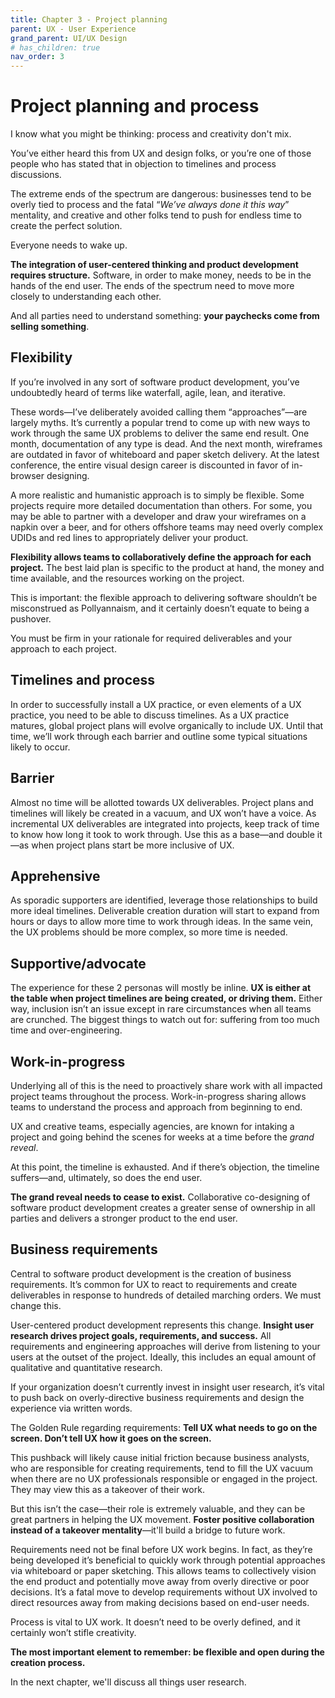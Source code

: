 ```yaml
---
title: Chapter 3 - Project planning
parent: UX - User Experience
grand_parent: UI/UX Design
# has_children: true
nav_order: 3
---
```


# Project planning and process
 
I know what you might be thinking: process and creativity don't mix.

You’ve either heard this from UX and design folks, or you’re one of those people who has stated that in objection to timelines and process discussions.

The extreme ends of the spectrum are dangerous: businesses tend to be overly tied to process and the fatal “*We’ve always done it this way*” mentality, and creative and other folks tend to push for endless time to create the perfect solution.

Everyone needs to wake up.

**The integration of user-centered thinking and product development requires structure.** Software, in order to make money, needs to be in the hands of the end user. The ends of the spectrum need to move more closely to understanding each other.

And all parties need to understand something: **your paychecks come from selling something**.

## Flexibility

If you’re involved in any sort of software product development, you’ve undoubtedly heard of terms like waterfall, agile, lean, and iterative.

These words—I’ve deliberately avoided calling them “approaches”—are largely myths. It’s currently a popular trend to come up with new ways to work through the same UX problems to deliver the same end result. One month, documentation of any type is dead. And the next month, wireframes are outdated in favor of whiteboard and paper sketch delivery. At the latest conference, the entire visual design career is discounted in favor of in-browser designing.

A more realistic and humanistic approach is to simply be flexible. Some projects require more detailed documentation than others. For some, you may be able to partner with a developer and draw your wireframes on a napkin over a beer, and for others offshore teams may need overly complex UDIDs and red lines to appropriately deliver your product.

**Flexibility allows teams to collaboratively define the approach for each project.** The best laid plan is specific to the product at hand, the money and time available, and the resources working on the project.

This is important: the flexible approach to delivering software shouldn’t be misconstrued as Pollyannaism, and it certainly doesn’t equate to being a pushover.

You must be firm in your rationale for required deliverables and your approach to each project.

## Timelines and process
In order to successfully install a UX practice, or even elements of a UX practice, you need to be able to discuss timelines. As a UX practice matures, global project plans will evolve organically to include UX. Until that time, we’ll work through each barrier and outline some typical situations likely to occur.

## Barrier
Almost no time will be allotted towards UX deliverables. Project plans and timelines will likely be created in a vacuum, and UX won’t have a voice. As incremental UX deliverables are integrated into projects, keep track of time to know how long it took to work through. Use this as a base—and double it—as when project plans start be more inclusive of UX.

## Apprehensive
As sporadic supporters are identified, leverage those relationships to build more ideal timelines. Deliverable creation duration will start to expand from hours or days to allow more time to work through ideas. In the same vein, the UX problems should be more complex, so more time is needed.

## Supportive/advocate
The experience for these 2 personas will mostly be inline. **UX is either at the table when project timelines are being created, or driving them.** Either way, inclusion isn’t an issue except in rare circumstances when all teams are crunched. The biggest things to watch out for: suffering from too much time and over-engineering.

## Work-in-progress
Underlying all of this is the need to proactively share work with all impacted project teams throughout the process. Work-in-progress sharing allows teams to understand the process and approach from beginning to end.

UX and creative teams, especially agencies, are known for intaking a project and going behind the scenes for weeks at a time before the *grand reveal*.

At this point, the timeline is exhausted. And if there’s objection, the timeline suffers—and, ultimately, so does the end user.

**The grand reveal needs to cease to exist.** Collaborative co-designing of software product development creates a greater sense of ownership in all parties and delivers a stronger product to the end user.

## Business requirements
Central to software product development is the creation of business requirements. It’s common for UX to react to requirements and create deliverables in response to hundreds of detailed marching orders. We must change this.

User-centered product development represents this change. **Insight user research drives project goals, requirements, and success.** All requirements and engineering approaches will derive from listening to your users at the outset of the project. Ideally, this includes an equal amount of qualitative and quantitative research.

If your organization doesn’t currently invest in insight user research, it’s vital to push back on overly-directive business requirements and design the experience via written words.

The Golden Rule regarding requirements: **Tell UX what needs to go on the screen. Don’t tell UX how it goes on the screen.**

This pushback will likely cause initial friction because business analysts, who are responsible for creating requirements, tend to fill the UX vacuum when there are no UX professionals responsible or engaged in the project. They may view this as a takeover of their work.

But this isn’t the case—their role is extremely valuable, and they can be great partners in helping the UX movement. **Foster positive collaboration instead of a takeover mentality**—it'll build a bridge to future work.

Requirements need not be final before UX work begins. In fact, as they’re being developed it’s beneficial to quickly work through potential approaches via whiteboard or paper sketching. This allows teams to collectively vision the end product and potentially move away from overly directive or poor decisions. It’s a fatal move to develop requirements without UX involved to direct resources away from making decisions based on end-user needs.

Process is vital to UX work. It doesn’t need to be overly defined, and it certainly won’t stifle creativity.

**The most important element to remember: be flexible and open during the creation process.**

In the next chapter, we'll discuss all things user research.